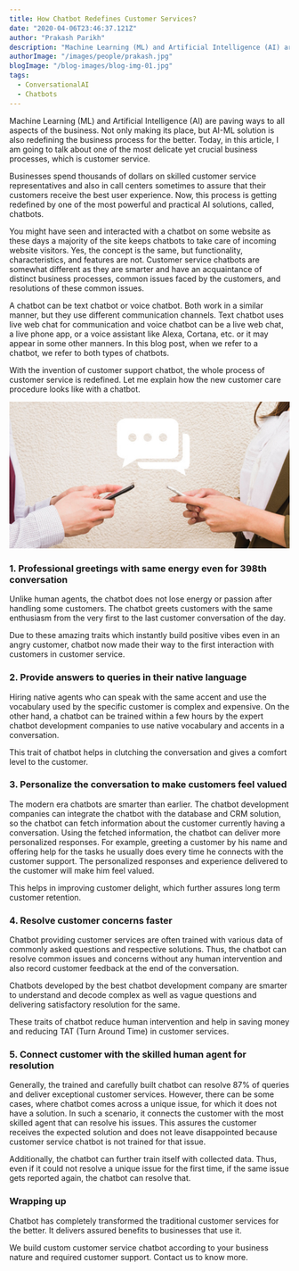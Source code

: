 ```yaml
---
title: How Chatbot Redefines Customer Services?
date: "2020-04-06T23:46:37.121Z"
author: "Prakash Parikh"
description: "Machine Learning (ML) and Artificial Intelligence (AI) are paving ways to all aspects of the business."
authorImage: "/images/people/prakash.jpg"
blogImage: "/blog-images/blog-img-01.jpg"
tags:
  - ConversationalAI
  - Chatbots
---
```


Machine Learning (ML) and Artificial Intelligence (AI) are paving ways to all aspects of the business. Not only making its place, but AI-ML solution is also redefining the business process for the better. Today, in this article, I am going to talk about one of the most delicate yet crucial business processes, which is customer service.

Businesses spend thousands of dollars on skilled customer service representatives and also in call centers sometimes to assure that their customers receive the best user experience. Now, this process is getting redefined by one of the most powerful and practical AI solutions, called, chatbots.

You might have seen and interacted with a chatbot on some website as these days a majority of the site keeps chatbots to take care of incoming website visitors. Yes, the concept is the same, but functionality, characteristics, and features are not. Customer service chatbots are somewhat different as they are smarter and have an acquaintance of distinct business processes, common issues faced by the customers, and resolutions of these common issues.

A chatbot can be text chatbot or voice chatbot. Both work in a similar manner, but they use different communication channels. Text chatbot uses live web chat for communication and voice chatbot can be a live web chat, a live phone app, or a voice assistant like Alexa, Cortana, etc. or it may appear in some other manners. In this blog post, when we refer to a chatbot, we refer to both types of chatbots.

With the invention of customer support chatbot, the whole process of customer service is redefined. Let me explain how the new customer care procedure looks like with a chatbot.


![ConversationLogo](./blog-detail-img.png)


### 1. Professional greetings with same energy even for 398th conversation

Unlike human agents, the chatbot does not lose energy or passion after handling some customers. The chatbot greets customers with the same enthusiasm from the very first to the last customer conversation of the day.

Due to these amazing traits which instantly build positive vibes even in an angry customer, chatbot now made their way to the first interaction with customers in customer service.

### 2. Provide answers to queries in their native language

Hiring native agents who can speak with the same accent and use the vocabulary used by the specific customer is complex and expensive. On the other hand, a chatbot can be trained within a few hours by the expert chatbot development companies to use native vocabulary and accents in a conversation.

This trait of chatbot helps in clutching the conversation and gives a comfort level to the customer.

### 3. Personalize the conversation to make customers feel valued

The modern era chatbots are smarter than earlier. The chatbot development companies can integrate the chatbot with the database and CRM solution, so the chatbot can fetch information about the customer currently having a conversation. Using the fetched information, the chatbot can deliver more personalized responses. For example, greeting a customer by his name and offering help for the tasks he usually does every time he connects with the customer support. The personalized responses and experience delivered to the customer will make him feel valued.

This helps in improving customer delight, which further assures long term customer retention.

### 4. Resolve customer concerns faster

Chatbot providing customer services are often trained with various data of commonly asked questions and respective solutions. Thus, the chatbot can resolve common issues and concerns without any human intervention and also record customer feedback at the end of the conversation.

Chatbots developed by the best chatbot development company are smarter to understand and decode complex as well as vague questions and delivering satisfactory resolution for the same.

These traits of chatbot reduce human intervention and help in saving money and reducing TAT (Turn Around Time) in customer services.

### 5. Connect customer with the skilled human agent for resolution

Generally, the trained and carefully built chatbot can resolve 87% of queries and deliver exceptional customer services. However, there can be some cases, where chatbot comes across a unique issue, for which it does not have a solution. In such a scenario, it connects the customer with the most skilled agent that can resolve his issues. This assures the customer receives the expected solution and does not leave disappointed because customer service chatbot is not trained for that issue.

Additionally, the chatbot can further train itself with collected data. Thus, even if it could not resolve a unique issue for the first time, if the same issue gets reported again, the chatbot can resolve that.

### Wrapping up

Chatbot has completely transformed the traditional customer services for the better. It delivers assured benefits to businesses that use it.

We build custom customer service chatbot according to your business nature and required customer support. Contact us to know more.
